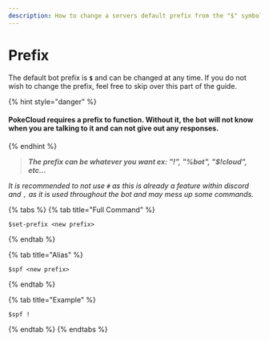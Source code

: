 ```yaml
---
description: How to change a servers default prefix from the "$" symbol.
---
```


# Prefix

The default bot prefix is **`$`** and can be changed at any time. If you do not wish to change the prefix, feel free to skip over this part of the guide.

{% hint style="danger" %}
#### PokeCloud requires a prefix to function. Without it, the bot will not know when you are talking to it and can not give out any responses.
{% endhint %}

> _**The prefix can be whatever you want ex: "!", "%bot", "$!cloud", etc...**_

_It is recommended to not use `#` as this is already a feature within discord and `,` as it is used throughout the bot and may mess up some commands._ 

{% tabs %}
{% tab title="Full Command" %}
```
$set-prefix <new prefix>
```
{% endtab %}

{% tab title="Alias" %}
```
$spf <new prefix>
```
{% endtab %}

{% tab title="Example" %}
```
$spf !
```
{% endtab %}
{% endtabs %}

### 

